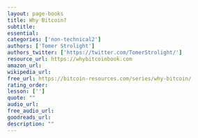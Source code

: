 ```yaml
---
layout: page-books
title: Why Bitcoin?
subtitle: 
essential: 
categories: ['non-technical2']
authors: ['Tomer Strolight']
authors_twitter: ['https://twitter.com/TomerStrolight/']
resource_url: https://whybitcoinbook.com
amazon_url: 
wikipedia_url: 
free_url: https://bitcoin-resources.com/series/why-bitcoin/
rating_order: 
lesson: ['']
quote: ""
audio_url: 
free_audio_url: 
goodreads_url: 
description: ""
---
```

